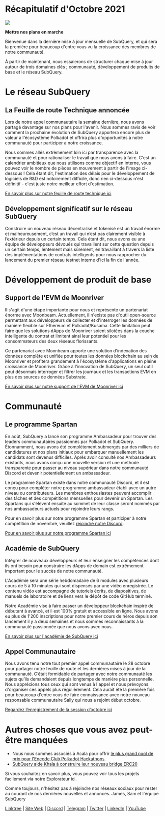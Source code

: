 # Récapitulatif d'Octobre 2021

![](https://miro.medium.com/max/1400/1*Yf3LOc6onAZ-XRQLPyxAmQ.png)

**Mettre nos plans en marche**

Bienvenue dans la dernière mise à jour mensuelle de SubQuery, et qui sera la première pour beaucoup d'entre vous vu la croissance des membres de notre communauté.

À partir de maintenant, nous essaierons de structurer chaque mise à jour autour de trois domaines clés ; communauté, développement de produits de base et le réseau SubQuery.

# Le réseau SubQuery

## La Feuille de route Technique annoncée

Lors de notre appel communautaire la semaine dernière, nous avons partagé davantage sur nos plans pour l'avenir. Nous sommes ravis de voir comment la prochaine évolution de SubQuery apportera encore plus de valeur à l'écosystème Polkadot et offrira plus d'opportunités à notre communauté pour participer à notre croissance.

Nous sommes allés extrêmement loin ici par transparence avec la communauté et pour rationaliser le travail que nous avons à faire. C'est un calendrier ambitieux que nous utilisons comme objectif en interne, vous pouvez voir le nombre de pièces en mouvement à partir de l'image ci-dessous ! Cela étant dit, l'estimation des délais pour le développement de logiciels de R&D est notoirement difficile, donc rien ci-dessous n'est définitif - c'est juste notre meilleur effort d'estimation.

[En savoir plus sur notre feuille de route technique ici](https://subquery.medium.com/subquery-releases-technical-roadmap-2a3a383c49b)

## Développement significatif sur le réseau SubQuery

Construire un nouveau réseau décentralisé et tokenisé est un travail énorme et malheureusement, c’est un travail qui n’est pas clairement visible à l’extérieur depuis un certain temps. Cela étant dit, nous avons eu une équipe de développeurs dévoués qui travaillent sur cette question depuis un certain temps, lentement mais sûrement, en travaillant à travers la liste des implémentations de contrats intelligents pour nous rapprocher du lancement du premier réseau testnet interne d'ici la fin de l'année.

# Développement de produit de base

## Support de l'EVM de Moonriver

Il s'agit d'une étape importante pour nous et représente un partenariat énorme avec Moonbeam. Actuellement, il n'existe pas d'outil open-source permettant aux développeurs de collecter et d'interroger les données de manière flexible sur Ethereum et Polkadot/Kusama. Cette limitation peut faire que les solutions dApps de Moonriver soient silotées dans la couche intelligente du contrat et limitent ainsi leur potentiel pour les consommateurs des deux réseaux florissants.

Ce partenariat avec Moonbeam apporte une solution d'indexation des données complète et unifiée pour toutes les données blockchain au sein de Moonriver et profitera grandement à l'écosystème d'applications en pleine croissance de Moonriver. Grâce à l'innovation de SubQuery, un seul outil peut désormais interroger et filtrer les journaux et les transactions EVM en plus des sources de données Substrate.

[En savoir plus sur notre support de l'EVM de Moonriver ici](https://subquery.medium.com/subquery-adds-ethereum-virtual-machine-evm-functionality-in-integration-with-moonbeam-and-ddbcdf0fd8ff)

# Communauté

## Le programme Spartan

En août, SubQuery a lancé son programme Ambassadeur pour trouver des leaders communautaires passionnés par Polkadot et SubQuery. Étonnamment, nous avons été complètement submergés par des milliers de candidatures et nos plans initiaux pour embarquer manuellement les candidats sont devenus difficiles. Après avoir consulté nos Ambassadeurs existants, nous avons conçu une nouvelle version et une méthode transparente pour passer au niveau supérieur dans notre communauté Discord et devenir potentiellement un ambassadeur.

Le programme Spartan existe dans notre communauté Discord, et il est conçu pour compléter notre programme ambassadeur établi avec un autre niveau ou contributeurs. Les membres enthousiastes peuvent accomplir des tâches et des compétitions mensuelles pour devenir un Spartan. Les Spartans qui s'élèvent ensuite au sommet de leur classe seront nommés par nos ambassadeurs actuels pour rejoindre leurs rangs.

Pour en savoir plus sur notre programme Spartan et participer à notre compétition de novembre, veuillez  [rejoindre notre Discord](https://discord.com/invite/subquery).

[Pour en savoir plus sur notre programme Spartan ici](https://subquery.medium.com/subquerys-new-spartan-programme-cf6c13653c6f)

## Académie de SubQuery

Intégrer de nouveaux développeurs et leur enseigner les compétences dont ils ont besoin pour construire les dApps de demain est extrêmement important pour le succès de notre communauté.

L'Académie sera une série hebdomadaire de 6 modules avec plusieurs cours de 5 à 10 minutes qui sont dispensés par une vidéo enregistrée. Le contenu vidéo est accompagné de tutoriels écrits, de diapositives, de manuels de laboratoire et de liens vers le dépôt de code GitHub terminé.

Notre Académie vise à faire passer un développeur blockchain inspiré de débutant à avancé, et il est 100% gratuit et accessible en ligne. Nous avons eu plus de 1'200 inscriptions pour notre premier cours de héros depuis son lancement il y a deux semaines et nous sommes reconnaissants à la communauté passionnée que nous avons avec nous.

[En savoir plus sur l'académie de SubQuery ici](https://subquery.medium.com/subquery-launches-the-subquery-academy-9505dc66a01)

## Appel Communautaire

Nous avons tenu notre tout premier appel communautaire le 28 octobre pour partager notre feuille de route et les dernières mises à jour de la communauté. C’était formidable de partager avec notre communauté les sujets qu’ils demandaient depuis longtemps de manière plus personnelle. Nous apprécions tous ceux qui sont venus à l'appel et nous prévoyons d'organiser ces appels plus régulièrement. Cela aurait été la première fois pour beaucoup d'entre vous de faire connaissance avec notre nouveau responsable communautaire Sally qui nous a rejoint début octobre.

[Regardez l’enregistrement de la session d’octobre ici](https://www.crowdcast.io/e/subquery-sessions-october)

# Autres choses que vous avez peut-être manquées

-   Nous nous sommes associés à Acala pour offrir  [le plus grand pool de prix pour l'Encode Club Polkadot Hackathons](https://medium.com/encode-club/polkadot-hack-challenges-7cfeba1a4c0e).
-   [SubQuery aide Khala à construire leur nouveau bridge ERC20](https://subquery.medium.com/subquery-helps-khala-build-their-new-erc20-chain-bridge-c3aa0e1e6a89)

Si vous souhaitez en savoir plus, vous pouvez voir tous les projets facilement via notre Explorateur ici.

Comme toujours, n'hésitez pas à rejoindre nos réseaux sociaux pour rester au courant de nos dernières nouvelles et annonces. James, Sam et l'équipe SubQuery

[Linktree](https://linktr.ee/subquerynetwork)  |  [Site Web](https://subquery.network/)  |  [Discord](https://discord.com/invite/78zg8aBSMG)  |  [Telegram](https://t.me/subquerynetwork)  |  [Twitter](https://twitter.com/subquerynetwork)  |  [LinkedIn](https://www.linkedin.com/company/subquery)  |  [YouTube](https://www.youtube.com/channel/UCi1a6NUUjegcLHDFLr7CqLw)
